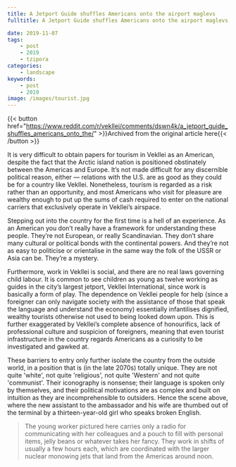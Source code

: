 ```yaml
---
title: A Jetport Guide shuffles Americans onto the airport maglevs
fulltitle: A Jetport Guide shuffles Americans onto the airport maglevs

date: 2019-11-07
tags:
    - post
    - 2019
    - tzipora
categories:
    - landscape
keywords:
    - post
    - 2019
image: /images/tourist.jpg
---
```

{{< button href="https://www.reddit.com/r/vekllei/comments/dswn4k/a_jetport_guide_shuffles_americans_onto_the/" >}}Archived from the original article here{{< /button >}}

It is very difficult to obtain papers for tourism in Vekllei as an American, despite the fact that the Arctic island nation is positioned obstinately between the Americas and Europe. It’s not made difficult for any discernible political reason, either — relations with the U.S. are as good as they could be for a country like Vekllei. Nonetheless, tourism is regarded as a risk rather than an opportunity, and most Americans who visit for pleasure are wealthy enough to put up the sums of cash required to enter on the national carriers that exclusively operate in Vekllei’s airspace.

Stepping out into the country for the first time is a hell of an experience. As an American you don’t really have a framework for understanding these people. They’re not European, or really Scandinavian. They don’t share many cultural or political bonds with the continental powers. And they’re not as easy to politicise or orientalise in the same way the folk of the USSR or Asia can be. They’re a mystery.

Furthermore, work in Vekllei is social, and there are no real laws governing child labour. It is common to see children as young as twelve working as guides in the city’s largest jetport, Vekllei International, since work is basically a form of play. The dependence on Vekllei people for help (since a foreigner can only navigate society with the assistance of those that speak the language and understand the economy) essentially infantilises dignified, wealthy tourists otherwise not used to being looked down upon. This is further exaggerated by Vekllei’s complete absence of honourifics, lack of professional culture and suspicion of foreigners, meaning that even tourist infrastructure in the country regards Americans as a curiosity to be investigated and gawked at.

These barriers to entry only further isolate the country from the outside world, in a position that is (in the late 2070s) totally unique. They are not quite 'white', not quite 'religious', not quite 'Western' and not quite 'communist'. Their iconography is nonsense; their language is spoken only by themselves, and their political motivations are as complex and built on intuition as they are incomprehensible to outsiders. Hence the scene above, where the new assistant to the ambassador and his wife are thumbed out of the terminal by a thirteen-year-old girl who speaks broken English.

>The young worker pictured here carries only a radio for communicating with her colleagues and a pouch to fill with personal items, jelly beans or whatever takes her fancy. They work in shifts of usually a few hours each, which are coordinated with the larger nuclear monowing jets that land from the Americas around noon.
